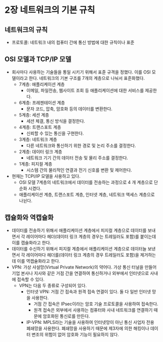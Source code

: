 # 2장 네트워크의 기본 규칙

## 네트워크의 규칙

- 프로토콜: 네트워크 내의 컴퓨터 간에 통신 방법에 대한 규칙이나 표준

## OSI 모델과 TCP/IP 모델

- 회사마다 사용하는 기술들을 통일 시키기 위해서 표쥰 규격을 정했다. 이를 OSI 모델이라고 한다. 네트워크의 기본 구조를 7개의 계층으로 나눠서 표준화했다.
    - 7계층: 애플리케이션 계층
        - 이메일, 파일전송, 웹사이트 조회 등 애플리케이션에 대한 서비스를 제공한다.
    - 6계층: 프레젠테이션 계층
        - 문자 코드, 압축, 암호화 등의 데이터를 변환한다.
    - 5계층: 세션 계층
        - 세션 체결, 통신 방식을 결정한다.
    - 4계층: 트랜스포트 계층
        - 신뢰할 수 있는 통신을 구현한다.
    - 3계층: 네트워크 계층
        - 다른 네트워크와 통신하기 위한 경로 및 논리 주소를 결정한다.
    - 2계층: 데이터 링크 계층
        - 네트워크 기기 간의 데이터 전송 및 물리 주소를 결정한다.
    - 1계층: 피지컬 계층
        - 시스템 간의 물리적인 연결과 전기 신호를 변환 및 제어한다.
- 현재는 TCPI/IP 모델을 사용하고 있다.
    - OSI 모델 7계층의 네트워크에서 데이터를 전송하는 과정으로 4 개 계층으로 단순화 시켰다.
    - 애플리케이션 계층, 트랜스포트 계층, 인터넷 계층, 네트워크 액세스 계층으로 나뉜다.

## 캡슐화와 역캡슐화

- 데이터를 전송하기 위해서 애플리케이션 계층에서 피지컬 계층으로 데이터를 보내면서 각 레이어마다 헤더(데이터 링크 계층의 경우는 트레일러도 포함)를 붙이는데 이를 캡슐화라고 한다.
- 데이터를 수신하기 위해서 피지컬 계층에서 애플리케이션 계층으로 데이터늘 보낸면서 각 레이어마다 헤더를(데이터 링크 계층의 경우 트레일러도 포함)을 제거하는데 이를 역캡슐화라고 한다.
- VPN: 가상 사설망(Virtual Private Network)의 약어다. 가상 통신 터널을 만들어 기업 본사나 지사와 같은 거점 간을 연결하여 통신하거나 외부에서 인터넷으로 사내에 접속할 수 있다.
    - VPN는 다음 두 종류로 구성되어 있다.
        - 인터넷 VPN: 거점 간 접속과 원격 접속 연결이 있다. 둘 다 일반 인터넷 망을 사용한다.
            - 거점 간 접속은 IPsec이라는 암호 기술 프로토콜을 사용하여 접속한다.
            - 원격 접속은 외부에서 사용하는 컴퓨터와 사내 네트워크를 연결하기 때문에 암호화된 통신로를 만든다.
        - IP-VPN: MPLS라는 기술을 사용하여 인터넷망이 아닌 통신 사업자 전용 폐쇄망을 사용한다. 폐쇄망을 사용하기 때문에 제3자에 의한 해킹이나 데이터 변조의 위험이 없어 암호화 기능이 필요하지 않다.